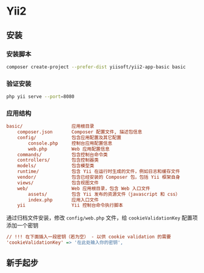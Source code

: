# Yii2

## 安装

### 安装脚本

```bash
composer create-project --prefer-dist yiisoft/yii2-app-basic basic
```

### 验证安装

```bash
php yii serve --port=8080
```

### 应用结构

```ini
basic/                  应用根目录
    composer.json       Composer 配置文件, 描述包信息
    config/             包含应用配置及其它配置
        console.php     控制台应用配置信息
        web.php         Web 应用配置信息
    commands/           包含控制台命令类
    controllers/        包含控制器类
    models/             包含模型类
    runtime/            包含 Yii 在运行时生成的文件，例如日志和缓存文件
    vendor/             包含已经安装的 Composer 包，包括 Yii 框架自身
    views/              包含视图文件
    web/                Web 应用根目录，包含 Web 入口文件
        assets/         包含 Yii 发布的资源文件（javascript 和 css）
        index.php       应用入口文件
    yii                 Yii 控制台命令执行脚本
```

通过归档文件安装，修改 `config/web.php` 文件，给 `cookieValidationKey` 配置项 添加一个密钥

```ini
// !!! 在下面插入一段密钥（若为空） - 以供 cookie validation 的需要
'cookieValidationKey' => '在此处输入你的密钥',
```



## 新手起步

